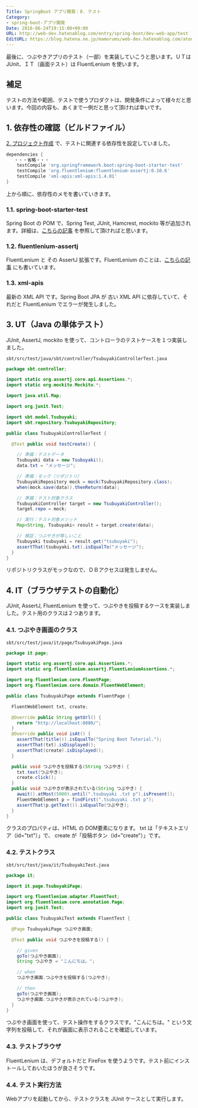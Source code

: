 ```yaml
---
Title: SpringBoot アプリ開発：8. テスト
Category:
- spring-boot-アプリ開発
Date: 2016-06-24T19:15:00+09:00
URL: http://web-dev.hatenablog.com/entry/spring-boot/dev-web-app/test
EditURL: https://blog.hatena.ne.jp/mamorums/web-dev.hatenablog.com/atom/entry/10328749687179186802
---
```


最後に、つぶやきアプリのテスト（一部）を実装していこうと思います。ＵＴは JUnit、ＩＴ（画面テスト）は FluentLenium を使います。


## 補足
テストの方法や範囲、テストで使うプロダクトは、開発条件によって様々だと思います。今回の内容も、あくまで一例だと思って頂ければ幸いです。


## 1. 依存性の確認（ビルドファイル）
[2. プロジェクト作成](/entry/spring-boot/dev-web-app/project) で、テストに関連する依存性を設定していました。


```gradle
dependencies {
   ・・・省略・・・
    testCompile 'org.springframework.boot:spring-boot-starter-test'
    testCompile 'org.fluentlenium:fluentlenium-assertj:0.10.6'
    testCompile 'xml-apis:xml-apis:1.4.01'
}
```

上から順に、依存性のメモを書いていきます。

### 1.1. spring-boot-starter-test
Spring Boot の POM で、Spring Test, JUnit, Hamcrest, mockito 等が追加されます。詳細は、[こちらの記事](/entry/spring-boot/intro/mockito) を参照して頂ければと思います。

### 1.2. fluentlenium-assertj
FluentLenium と その AssertJ 拡張です。FluentLenium のことは、[こちらの記事](/entry/java/test/fluentlenium/quick-start) にも書いています。

### 1.3. xml-apis
最新の XML API です。Spring Boot JPA が 古い XML API に依存していて、それだと FluentLenium でエラーが発生しました。


## 3. UT（Java の単体テスト）
JUnit, AssertJ, mockito を使って、コントローラのテストケースを１つ実装しました。

`sbt/src/test/java/sbt/controller/TsubuyakiControllerTest.java`

```java
package sbt.controller;

import static org.assertj.core.api.Assertions.*;
import static org.mockito.Mockito.*;

import java.util.Map;

import org.junit.Test;

import sbt.model.Tsubuyaki;
import sbt.repository.TsubuyakiRepository;

public class TsubuyakiControllerTest {

  @Test public void testCreate() {

    // 準備：テストデータ
    Tsubuyaki data = new Tsubuyaki();
    data.txt = "メッセージ";

    // 準備：モック（リポジトリ）
    TsubuyakiRepository mock = mock(TsubuyakiRepository.class);
    when(mock.save(data)).thenReturn(data);

    // 準備：テスト対象クラス
    TsubuyakiController target = new TsubuyakiController();
    target.repo = mock;

    // 実行：テスト対象メソッド
    Map<String, Tsubuyaki> result = target.create(data);

    // 検証：つぶやきが等しいこと
    Tsubuyaki tsubuyaki = result.get("tsubuyaki");
    assertThat(tsubuyaki.txt).isEqualTo("メッセージ");
  }
}
```

リポジトリクラスがモックなので、ＤＢアクセスは発生しません。


## 4. IT（ブラウザテストの自動化）
JUnit, AssertJ, FluentLenium を使って、つぶやきを投稿するケースを実装しました。テスト用のクラスは２つあります。

### 4.1. つぶやき画面のクラス
`sbt/src/test/java/it/page/TsubuyakiPage.java`

```java
package it.page;

import static org.assertj.core.api.Assertions.*;
import static org.fluentlenium.assertj.FluentLeniumAssertions.*;

import org.fluentlenium.core.FluentPage;
import org.fluentlenium.core.domain.FluentWebElement;

public class TsubuyakiPage extends FluentPage {

  FluentWebElement txt, create;

  @Override public String getUrl() {
    return "http://localhost:8080/";
  }
  @Override public void isAt() {
    assertThat(title()).isEqualTo("Spring Boot Tutorial.");
    assertThat(txt).isDisplayed();
    assertThat(create).isDisplayed();
  }

  public void つぶやきを投稿する(String つぶやき) {
    txt.text(つぶやき);
    create.click();
  }
  public void つぶやきが表示されている(String つぶやき) {
    await().atMost(5000).until(".tsubuyaki .txt p").isPresent();
    FluentWebElement p = findFirst(".tsubuyaki .txt p");
    assertThat(p.getText()).isEqualTo(つぶやき);
  }
}
```

クラスのプロパティは、HTML の DOM要素になります。 txt は「テキストエリア（id="txt"）」で、 create が「投稿ボタン（id="create"）」です。


### 4.2. テストクラス
`sbt/src/test/java/it/TsubuyakiTest.java`

```java
package it;

import it.page.TsubuyakiPage;

import org.fluentlenium.adapter.FluentTest;
import org.fluentlenium.core.annotation.Page;
import org.junit.Test;

public class TsubuyakiTest extends FluentTest {

  @Page TsubuyakiPage つぶやき画面;

  @Test public void つぶやきを投稿する() {

    // given
    goTo(つぶやき画面);
    String つぶやき = "こんにちは。";

    // when
    つぶやき画面.つぶやきを投稿する(つぶやき);

    // then
    goTo(つぶやき画面);
    つぶやき画面.つぶやきが表示されている(つぶやき);
  }
}
```

つぶやき画面を使って、テスト操作をするクラスです。"こんにちは。" という文字列を投稿して、それが画面に表示されることを確認しています。


### 4.3. テストブラウザ
FluentLenium は、デフォルトだと FireFox を使うようです。テスト前にインストールしておいたほうが良さそうです。


### 4.4. テスト実行方法
Webアプリを起動してから、テストクラスを JUnit ケースとして実行します。

